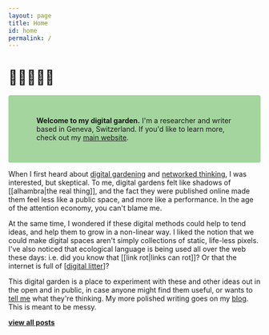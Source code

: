 ```yaml
---
layout: page
title: Home
id: home
permalink: /
---
```


# 🌿🌱🌵🌴🌻

<p style="padding: 3em 4em; background: #A4D59F; border-radius: 4px;">
  <strong>Welcome to my digital garden.</strong> I'm a researcher and writer based in Geneva, Switzerland. If you'd like to learn more, check out my <a href="http://www.aleesteele.com/">main website</a>.
</p>

When I first heard about <a href="https://maggieappleton.com/garden-history">digital gardening</a> and <a href="https://nesslabs.com/networked-thinking">networked thinking</a>, I was interested, but skeptical. To me, digital gardens felt like shadows of [[alhambra|the real thing]], and the fact they were published online made them feel less like a public space, and more like a performance. In the age of the attention economy, you can't blame me.

At the same time, I wondered if these digital methods could help to tend ideas, and help them to grow in a non-linear way. I liked the notion that we could make digital spaces aren't simply collections of static, life-less pixels. I've also noticed that ecological language is being used all over the web these days: i.e. did you know that [[link rot|links can rot]]? Or that the internet is full of [[digital litter]]? 

This digital garden is a place to experiment with these and other ideas out in the open and in public, in case anyone might find them useful, or wants to <a href="mailto:aleesteele@gmail.com">tell me</a> what they're thinking. My more polished writing goes on my <a href="http://www.aleesteele.com/blog/">blog</a>. This is meant to be messy.

<!-- ### Recent updates
* Test
* List
* List -->

<span style="font-weight: bold"><a class="internal-link" href="/archive">view all posts</a></span>

[//begin]: # "Autogenerated link references for markdown compatibility"
[digital litter]: ../_notes/digital-litter "digital litter"
[//end]: # "Autogenerated link references"